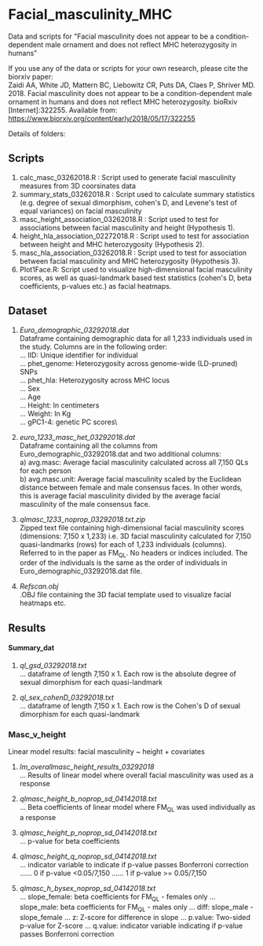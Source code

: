 # Facial_masculinity_MHC
Data and scripts for "Facial masculinity does not appear to be a condition-dependent male ornament and does not reflect MHC heterozygosity in humans"

If you use any of the data or scripts for your own research, please cite the biorxiv paper:\
Zaidi AA, White JD, Mattern BC, Liebowitz CR, Puts DA, Claes P, Shriver MD. 2018. Facial masculinity does not appear to be a condition-dependent male ornament in humans and does not reflect MHC heterozygosity. bioRxiv [Internet]:322255. Available from: https://www.biorxiv.org/content/early/2018/05/17/322255


Details of folders:

## Scripts
  1. calc_masc_03262018.R : Script used to generate facial masculinity measures from 3D coorsinates data
  2. summary_stats_03262018.R : Script used to calculate summary statistics (e.g. degree of sexual dimorphism, cohen's D, and      Levene's test of equal variances) on facial masculinity
  3. masc_height_association_03262018.R : Script used to test for associations between facial masculinity and height                (Hypothesis 1). 
  4. height_hla_association_02272018.R : Script used to test for association between height and MHC heterozygosity 
     (Hypothesis 2).
  5. masc_hla_association_03262018.R : Script used to test for association between facial masculinity and MHC heterozygosity
     (Hypothesis 3).
  6. Plot1Face.R: Script used to visualize high-dimensional facial masculinity scores, as well as quasi-landmark based test        statistics (cohen's D, beta coefficients, p-values etc.) as facial heatmaps.
     
## Dataset
  1. _Euro_demographic_03292018.dat_\
  Dataframe containing demographic data for all 1,233 individuals used in the study. Columns are in the following order:\
  ... IID: Unique identifier for individual\
  ... phet_genome: Heterozygosity across genome-wide (LD-pruned) SNPs\
  ... phet_hla: Heterozygosity across MHC locus\
  ... Sex\
  ... Age\
  ... Height: In centimeters\
  ... Weight: In Kg\
  ... gPC1-4: genetic PC scores\
  
  2. _euro_1233_masc_het_03292018.dat_\
  Dataframe containing all the columns from Euro_demographic_03292018.dat and two additional columns:\
  a) avg.masc: Average facial masculinity calculated across all 7,150 QLs for each person\
  b) avg.masc.unit: Average facial masculinity scaled by the Euclidean distance between female and male consensus faces. 
     In other words, this is average facial masculinity divided by the average facial masculinity of the male consensus face.
     
  3. _qlmasc_1233_noprop_03292018.txt.zip_\
  Zipped text file containing high-dimensional facial masculinity scores (dimensions: 7,150 x 1,233) i.e. 3D facial masculinity calculated for 7,150 quasi-landmarks (rows) for each of 1,233 individuals (columns). Referred to in the paper as FM<sub>QL</sub>. No headers or indices included. The order of the individuals is the same as the order of individuals in Euro_demographic_03292018.dat file.
  
  4. _Refscan.obj_\
  .OBJ file containing the 3D facial template used to visualize facial heatmaps etc.
  
## Results

  #### Summary_dat
  
  1. _ql_gsd_03292018.txt_\
  ... dataframe of length 7,150 x 1. Each row is the absolute degree of sexual dimorphism for each quasi-landmark
  
  2. _ql_sex_cohenD_03292018.txt_\
  ... dataframe of length 7,150 x 1. Each row is the Cohen's D of sexual dimorphism for each quasi-landmark
  
  ### Masc_v_height
  Linear model results: facial masculinity ~ height + covariates
  
  1. _lm_overallmasc_height_results_03292018_\
  ... Results of linear model where overall facial masculinity was used as a response
  
  2. _qlmasc_height_b_noprop_sd_04142018.txt_\
  ... Beta coefficients of linear model where FM<sub>QL</sub> was used individually as a response
  
  3. _qlmasc_height_p_noprop_sd_04142018.txt_\
  ... p-value for beta coefficients
  
  4. _qlmasc_height_q_noprop_sd_04142018.txt_\
  ... indicator variable to indicate if p-value passes Bonferroni correction
  ...... 0 if p-value <0.05/7,150
  ...... 1 if p-value >= 0.05/7,150
  
  5. _qlmasc_h_bysex_noprop_sd_04142018.txt_\
  ... slope_female: beta coefficients for FM<sub>QL</sub> - females only
  ... slope_male: beta coefficients for FM<sub>QL</sub> - males only
  ... diff: slope_male - slope_female
  ... z: Z-score for difference in slope
  ... p.value: Two-sided p-value for Z-score
  ... q.value: indicator variable indicating if p-value passes Bonferroni correction
  


  
  

